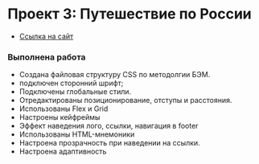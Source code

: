 # Проект 3: Путешествие по России

* [Ссылка на сайт](https://tanyanikbelova.github.io/russian-travel/)

### Выполнена работа
* Создана файловая структуру CSS по методолгии БЭМ.
* подключен сторонний шрифт;
* Подключены глобальные стили.
* Отредактированы позиционирование, отступы и расстояния.
* Использованы Flex и Grid
* Настроены кейфреймы
* Эффект наведения лого, ссылки, навигация в footer
* Использованы HTML-мнемоники
* Настроена прозрачность при наведении на ссылки.
* Настроена адаптивность

